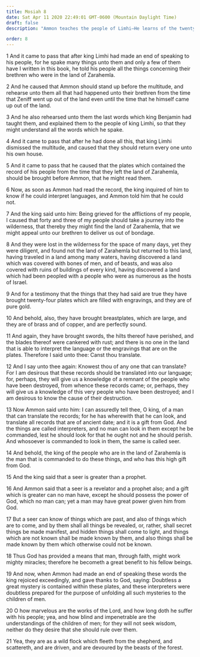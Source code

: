```yaml
---
title: Mosiah 8
date: Sat Apr 11 2020 22:49:01 GMT-0600 (Mountain Daylight Time)
draft: false
description: "Ammon teaches the people of Limhi—He learns of the twenty-four Jaredite plates—Ancient records can be translated by seers—No gift is greater than seership. About 121 B.C."

order: 8
---
```

    
1 And it came to pass that after king Limhi had made an end of speaking to his people, for he spake many things unto them and only a few of them have I written in this book, he told his people all the things concerning their brethren who were in the land of Zarahemla.

2 And he caused that Ammon should stand up before the multitude, and rehearse unto them all that had happened unto their brethren from the time that Zeniff went up out of the land even until the time that he himself came up out of the land.

3 And he also rehearsed unto them the last words which king Benjamin had taught them, and explained them to the people of king Limhi, so that they might understand all the words which he spake.

4 And it came to pass that after he had done all this, that king Limhi dismissed the multitude, and caused that they should return every one unto his own house.

5 And it came to pass that he caused that the plates which contained the record of his people from the time that they left the land of Zarahemla, should be brought before Ammon, that he might read them.

6 Now, as soon as Ammon had read the record, the king inquired of him to know if he could interpret languages, and Ammon told him that he could not.

7 And the king said unto him: Being grieved for the afflictions of my people, I caused that forty and three of my people should take a journey into the wilderness, that thereby they might find the land of Zarahemla, that we might appeal unto our brethren to deliver us out of bondage.

8 And they were lost in the wilderness for the space of many days, yet they were diligent, and found not the land of Zarahemla but returned to this land, having traveled in a land among many waters, having discovered a land which was covered with bones of men, and of beasts, and was also covered with ruins of buildings of every kind, having discovered a land which had been peopled with a people who were as numerous as the hosts of Israel.

9 And for a testimony that the things that they had said are true they have brought twenty-four plates which are filled with engravings, and they are of pure gold.

10 And behold, also, they have brought breastplates, which are large, and they are of brass and of copper, and are perfectly sound.

11 And again, they have brought swords, the hilts thereof have perished, and the blades thereof were cankered with rust; and there is no one in the land that is able to interpret the language or the engravings that are on the plates. Therefore I said unto thee: Canst thou translate.

12 And I say unto thee again: Knowest thou of any one that can translate? For I am desirous that these records should be translated into our language; for, perhaps, they will give us a knowledge of a remnant of the people who have been destroyed, from whence these records came; or, perhaps, they will give us a knowledge of this very people who have been destroyed; and I am desirous to know the cause of their destruction.

13 Now Ammon said unto him: I can assuredly tell thee, O king, of a man that can translate the records; for he has wherewith that he can look, and translate all records that are of ancient date; and it is a gift from God. And the things are called interpreters, and no man can look in them except he be commanded, lest he should look for that he ought not and he should perish. And whosoever is commanded to look in them, the same is called seer.

14 And behold, the king of the people who are in the land of Zarahemla is the man that is commanded to do these things, and who has this high gift from God.

15 And the king said that a seer is greater than a prophet.

16 And Ammon said that a seer is a revelator and a prophet also; and a gift which is greater can no man have, except he should possess the power of God, which no man can; yet a man may have great power given him from God.

17 But a seer can know of things which are past, and also of things which are to come, and by them shall all things be revealed, or, rather, shall secret things be made manifest, and hidden things shall come to light, and things which are not known shall be made known by them, and also things shall be made known by them which otherwise could not be known.

18 Thus God has provided a means that man, through faith, might work mighty miracles; therefore he becometh a great benefit to his fellow beings.

19 And now, when Ammon had made an end of speaking these words the king rejoiced exceedingly, and gave thanks to God, saying: Doubtless a great mystery is contained within these plates, and these interpreters were doubtless prepared for the purpose of unfolding all such mysteries to the children of men.

20 O how marvelous are the works of the Lord, and how long doth he suffer with his people; yea, and how blind and impenetrable are the understandings of the children of men; for they will not seek wisdom, neither do they desire that she should rule over them.

21 Yea, they are as a wild flock which fleeth from the shepherd, and scattereth, and are driven, and are devoured by the beasts of the forest.
